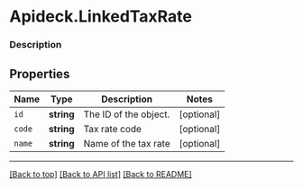 # Apideck.LinkedTaxRate

### Description

## Properties
Name | Type | Description | Notes
------------ | ------------- | ------------- | -------------
`id` | **string** | The ID of the object. | [optional] 
`code` | **string** | Tax rate code | [optional] 
`name` | **string** | Name of the tax rate | [optional] 





---

[[Back to top]](#) [[Back to API list]](../../../../README.md#documentation-for-api-endpoints) [[Back to README]](../../../../README.md)


